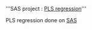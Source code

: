 '''SAS project : [PLS regression](https://en.wikipedia.org/wiki/Partial_least_squares_regression)'''

PLS regression done on [SAS](http://www.sas.com/en_us/home.html)
